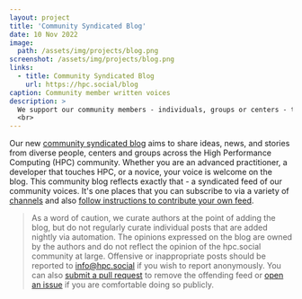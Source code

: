 ```yaml
---
layout: project
title: 'Community Syndicated Blog'
date: 10 Nov 2022
image: 
  path: /assets/img/projects/blog.png
screenshot: /assets/img/projects/blog.png
links:
  - title: Community Syndicated Blog
    url: https://hpc.social/blog
caption: Community member written voices
description: >
  We support our community members - individuals, groups or centers - that share their experiences in written form!
  <br>
---
```


Our new <a href="https://hpc.social/blog" target="_blank">community syndicated blog</a>
aims to share ideas, news, and stories from diverse people, centers and groups across the High Performance Computing (HPC) community.
Whether you are an advanced practitioner, a developer that touches HPC, or a novice, your voice is welcome on the blog. This community blog reflects exactly that - a syndicated feed of our community voices. It's one places that you can subscribe to via a variety of <a href="https://hpc.social/blog/about/" target="_blank">channels</a> and also <a href="https://github.com/hpc-social/blog" target="_blank">follow instructions to contribute your own feed</a>.

> As a word of caution, we curate authors at the point of adding the blog, but do not regularly curate individual posts that are added nightly via automation. The opinions expressed on the blog are owned by the authors and do not reflect the opinion of the hpc.social community at large. Offensive or inappropriate posts should be reported to <a href="mailto:info@hpc.social">info@hpc.social</a> if you wish to report anonymously. You can also <a href="https://github.com/hpc-social/blog" target="_blank">submit a pull request</a> to remove the offending feed or <a href="https://github.com/hpc-social/blog" target="_blank">open an issue</a> if you are comfortable doing so publicly.

